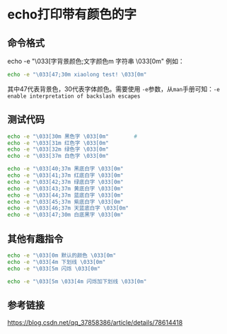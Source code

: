 # echo打印带有颜色的字
## 命令格式
echo -e "\033[字背景颜色;文字颜色m 字符串 \033[0m"
例如：
```bash
echo -e "\033[47;30m xiaolong test! \033[0m"
```
其中47代表背景色，30代表字体颜色。需要使用 `-e`参数，从`man`手册可知：`-e     enable interpretation of backslash escapes`

## 测试代码
```bash
echo -e "\033[30m 黑色字 \033[0m"        # 
echo -e "\033[31m 红色字 \033[0m"
echo -e "\033[32m 绿色字 \033[0m"
echo -e "\033[37m 白色字 \033[0m"

echo -e "\033[40;37m 黑底白字 \033[0m"
echo -e "\033[41;37m 红底白字 \033[0m"
echo -e "\033[42;37m 绿底白字 \033[0m"
echo -e "\033[43;37m 黄底白字 \033[0m"
echo -e "\033[44;37m 蓝底白字 \033[0m"
echo -e "\033[45;37m 紫底白字 \033[0m"
echo -e "\033[46;37m 天蓝底白字 \033[0m"
echo -e "\033[47;30m 白底黑字 \033[0m"

```
## 其他有趣指令
```bash
echo -e "\033[0m 默认的颜色 \033[0m"
echo -e "\033[4m 下划线 \033[0m"
echo -e "\033[5m 闪烁 \033[0m"

echo -e "\033[5m \033[4m 闪烁加下划线 \033[0m"
```

## 参考链接
https://blog.csdn.net/qq_37858386/article/details/78614418